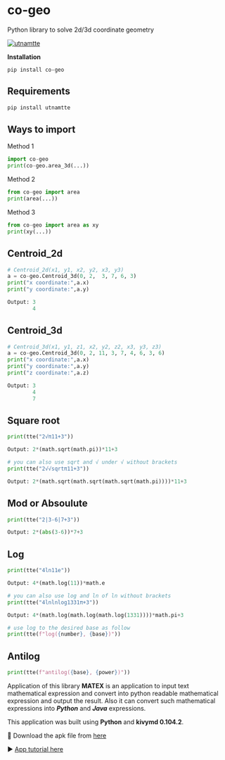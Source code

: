# co-geo
Python library to solve 2d/3d coordinate geometry

[![utnamtte](https://img.shields.io/badge/PyPi-0.0.1-3670A0?style=for-the-badge&logoColor=ffdd54)](https://pypi.org/project/co-geo/)


**Installation**


    pip install co-geo

## Requirements
```python
pip install utnamtte

```

## Ways to import

Method 1

```python
import co-geo
print(co-geo.area_3d(...))
```


Method 2

```python
from co-geo import area
print(area(...))
```

Method 3

```python
from co-geo import area as xy
print(xy(...))
```

## Centroid_2d
```python
# Centroid_2d(x1, y1, x2, y2, x3, y3)
a = co-geo.Centroid_3d(0, 2,  3, 7, 6, 3)
print("x coordinate:",a.x)
print("y coordinate:",a.y)
```
```python
Output: 3
        4
```

## Centroid_3d
```python
# Centroid_3d(x1, y1, z1, x2, y2, z2, x3, y3, z3)
a = co-geo.Centroid_3d(0, 2, 11, 3, 7, 4, 6, 3, 6)
print("x coordinate:",a.x)
print("y coordinate:",a.y)
print("z coordinate:",a.z)

```
```python
Output: 3
        4
        7
```



## Square root

```python
print(tte("2√π11+3"))
```
```python
Output: 2*(math.sqrt(math.pi))*11+3
```
```python
# you can also use sqrt and √ under √ without brackets
print(tte("2√√sqrtπ11+3"))
```
```python
Output: 2*(math.sqrt(math.sqrt(math.sqrt(math.pi))))*11+3
```

## Mod or Absoulute
```python
print(tte("2|3-6|7+3"))
```
```python
Output: 2*(abs(3-6))*7+3
```

## Log
```python
print(tte("4ln11e"))
```
```python
Output: 4*(math.log(11))*math.e
```
```python
# you can also use log and ln of ln without brackets
print(tte("4lnlnlog1331π+3"))
```
```python
Output: 4*(math.log(math.log(math.log(1331))))*math.pi+3
```
```python
# use log to the desired base as follow
print(tte(f"log({number}, {base})"))
```

## Antilog
```python
print(tte(f"antilog({base}, {power})"))
```



Application of this library
**MATEX** is an application to input text mathematical expression and convert into python readable mathematical expression and output the result.
Also it can convert such mathematical expressions into **_Python_** and **_Java_** expressions.

This application was built using **Python** and **kivymd 0.104.2**.

🔗 Download the apk file from [here](https://drive.google.com/drive/folders/13NEsclz1rMhXaleFpfHcjPhmgV5ac7Gf)

▶️  [App tutorial here](https://youtu.be/_vezBiyNTOA)

